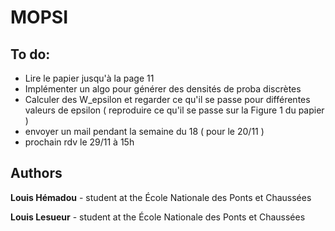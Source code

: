 # MOPSI
## To do:
+ Lire le papier jusqu'à la page 11
+ Implémenter un algo pour générer des densités de proba discrètes
+ Calculer des W_epsilon et regarder ce qu'il se passe pour différentes valeurs de epsilon ( reproduire ce qu'il se passe sur la Figure 1 du papier )
+ envoyer un mail pendant la semaine du 18 ( pour le 20/11 )
+ prochain rdv le 29/11 à 15h

## Authors

**Louis Hémadou** - student at the École Nationale des Ponts et Chaussées

**Louis Lesueur** - student at the École Nationale des Ponts et Chaussées
